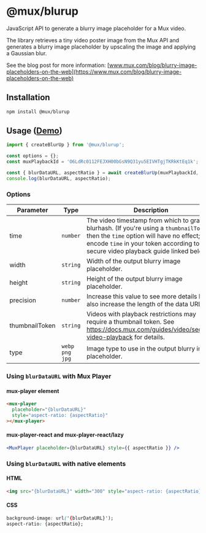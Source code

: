 # @mux/blurup

JavaScript API to generate a blurry image placeholder for a Mux video.

The library retrieves a tiny video poster image from the Mux API
and generates a blurry image placeholder by upscaling the image and
applying a Gaussian blur.

See the blog post for more information:
[www.mux.com/blog/blurry-image-placeholders-on-the-web](https://www.mux.com/blog/blurry-image-placeholders-on-the-web)

## Installation

```bash
npm install @mux/blurup
```

## Usage ([Demo](https://blurup.vercel.app/))

```javascript
import { createBlurUp } from '@mux/blurup';

const options = {};
const muxPlaybackId = 'O6LdRc0112FEJXH00bGsN9Q31yu5EIVHTgjTKRkKtEq1k';

const { blurDataURL, aspectRatio } = await createBlurUp(muxPlaybackId, options);
console.log(blurDataURL, aspectRatio);
```

### Options

| Parameter      | Type               | Description                                                                                                                                                                                                                  | Default     |
| -------------- | ------------------ | ---------------------------------------------------------------------------------------------------------------------------------------------------------------------------------------------------------------------------- | ----------- |
| time           | `number`           | The video timestamp from which to grab the blurhash. (If you're using a `thumbnailToken`, then the `time` option will have no effect; encode `time` in your token according to the secure video playback guide linked below) | `undefined` |
| width          | `string`           | Width of the output blurry image placeholder.                                                                                                                                                                                | `100%`      |
| height         | `string`           | Height of the output blurry image placeholder.                                                                                                                                                                               | `100%`      |
| precision      | `number`           | Increase this value to see more details but also increase the length of the data URL.                                                                                                                                        | `1`         |
| thumbnailToken | `string`           | Videos with playback restrictions may require a thumbnail token. See https://docs.mux.com/guides/video/secure-video-playback for details.                                                                                    | `undefined` |
| type           | `webp` `png` `jpg` | Image type to use in the output blurry image placeholder.                                                                                                                                                                    | `webp`      |


### Using `blurDataURL` with Mux Player

#### mux-player element

```html
<mux-player
  placeholder="{blurDataURL}"
  style="aspect-ratio: {aspectRatio}"
></mux-player>
```

#### mux-player-react and mux-player-react/lazy

```jsx
<MuxPlayer placeholder={blurDataURL} style={{ aspectRatio }} />
```

### Using `blurDataURL` with native elements

#### HTML

```html
<img src="{blurDataURL}" width="300" style="aspect-ratio: {aspectRatio}">
```

#### CSS

```css
background-image: url('{blurDataURL}');
aspect-ratio: {aspectRatio};
```
